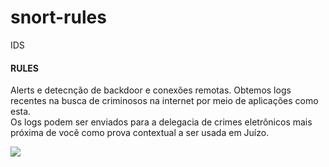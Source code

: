 # snort-rules
IDS

#### RULES

Alerts e detecnção de backdoor e conexões remotas.
Obtemos logs recentes na busca de criminosos na internet por meio de aplicações como esta.<br>
Os logs podem ser enviados para a delegacia de crimes eletrônicos mais próxima de vocẽ como prova contextual a ser usada em Juízo.

<img src="https://i.ytimg.com/vi/N64fV2-M6NU/maxresdefault.jpg">
